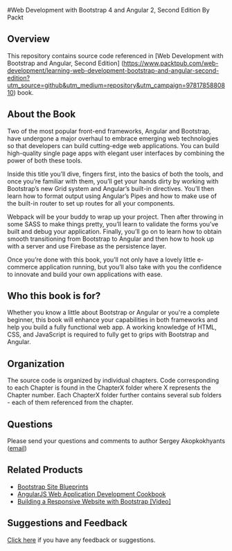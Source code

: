 #Web Development with Bootstrap 4 and Angular 2, Second Edition
By Packt

## Overview

This repository contains source code referenced in [Web Development with Bootstrap and Angular, Second Edition] (https://www.packtpub.com/web-development/learning-web-development-bootstrap-and-angular-second-edition?utm_source=github&utm_medium=repository&utm_campaign=9781785880810) book. 

## About the Book

Two of the most popular front-end frameworks, Angular and Bootstrap, have undergone a major overhaul to embrace emerging web technologies so that developers can build cutting-edge web applications. You can build high-quality single page apps with elegant user interfaces by combining the power of both these tools.

Inside this title you’ll dive, fingers first, into the basics of both the tools, and once you’re familiar with them, you’ll get your hands dirty by working with Bootstrap’s new Grid system and Angular’s built-in directives. You’ll then learn how to format output using Angular’s Pipes and how to make use of the built-in router to set up routes for all your components.

Webpack will be your buddy to wrap up your project. Then after throwing in some SASS to make things pretty, you’ll learn to validate the forms you’ve built and debug your application. Finally, you’ll go on to learn how to obtain smooth transitioning from Bootstrap to Angular and then how to hook up with a server and use Firebase as the persistence layer.

Once you’re done with this book, you’ll not only have a lovely little e-commerce application running, but you’ll also take with you the confidence to innovate and build your own applications with ease.

## Who this book is for?

Whether you know a little about Bootstrap or Angular or you're a complete beginner, this book will enhance your capabilities in both frameworks and help you build a fully functional web app. A working knowledge of HTML, CSS, and JavaScript is required to fully get to grips with Bootstrap and Angular.

## Organization

The source code is organized by individual chapters. Code corresponding to each Chapter is found in the ChapterX folder where X represents the Chapter number. Each ChapterX folder further contains several sub folders - each of them referenced from the chapter.

## Questions

Please send your questions and comments to author Sergey Akopkokhyants ([email](mailto:akserg@gmail.com))  

## Related Products

* [Bootstrap Site Blueprints](https://www.packtpub.com/web-development/bootstrap-site-blueprints?utm_source=github&utm_medium=repository&utm_campaign=9781782164524)
* [AngularJS Web Application Development Cookbook](https://www.packtpub.com/web-development/angularjs-web-application-development-cookbook?utm_source=github&utm_medium=repository&utm_campaign=9781783283354)
* [Building a Responsive Website with Bootstrap [Video]](https://www.packtpub.com/web-development/building-responsive-website-bootstrap-video?utm_source=github&utm_medium=repository&utm_campaign=9781782164982)


## Suggestions and Feedback

[Click here](https://docs.google.com/forms/d/e/1FAIpQLSe5qwunkGf6PUvzPirPDtuy1Du5Rlzew23UBp2S-P3wB-GcwQ/viewform) if you have any feedback or suggestions.
